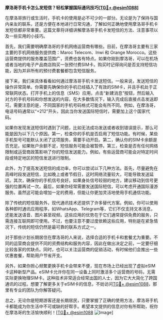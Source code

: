 **摩洛哥手机卡怎么发短信？轻松掌握国际通讯技巧[[TG💪+ @esim1088](https://t.me/s/esim1088)]**

在摩洛哥旅行或生活时，手机卡的使用是必不可少的一部分。无论是为了保持与国内亲友的联系，还是方便在本地进行日常沟通，了解如何正确地使用摩洛哥手机卡发短信都非常重要。这篇文章将详细讲解摩洛哥手机卡发短信的方法、注意事项以及一些实用的小技巧。

首先，我们需要明确摩洛哥的手机网络运营商有哪些。目前，在摩洛哥主要有三家主要的手机网络服务提供商：Maroc Telecom、Inwi 和 Orange Morocco。这些运营商提供的服务覆盖范围广，资费也各有特点。如果你刚到摩洛哥，可以在机场或者当地的电子产品商店购买一张预付费SIM卡。购买时记得询问是否支持短信功能，因为并非所有的预付费套餐都包含短信服务。

接下来，我们来具体看看如何通过摩洛哥手机卡发送短信。一般来说，发送短信的操作非常简单。你需要先确保你的手机已经插入了有效的SIM卡，并且手机处于正常联网状态。打开手机上的信息（SMS）应用，点击“新建消息”按钮，然后输入对方的手机号码和你想发送的内容。在大多数情况下，输入完成后直接点击发送即可。需要注意的是，不同国家的手机号码格式可能会有所不同。例如，在摩洛哥，电话号码通常以“+212”开头，因此当你发送国际短信时，需要加上这个国家代码。

如果你发现发送短信时遇到了问题，比如无法成功发送或者收到错误提示，那么可能是因为以下几个原因。第一，检查你的手机是否启用了短信功能。有时候，某些手机型号可能默认关闭了这项服务，需要手动开启。第二，确认你的SIM卡余额是否充足。如果账户余额不足，短信服务可能会被暂停。第三，检查是否有任何网络限制或运营商政策影响了你的短信发送能力。例如，有些运营商可能会对特定时间段或特定地区的短信发送进行限制。

此外，为了提高发送短信的成功率，你可以尝试以下几种方法。首先，尽量避免在高峰时段发送短信，比如晚上或者节假日，这时网络流量较大，可能导致发送延迟。其次，确保你的手机信号良好。如果身处信号较弱的地方，建议移动到信号更强的位置再试一次。最后，如果你经常需要发送国际短信，可以考虑开通国际漫游服务。虽然这可能会增加一定的费用，但能让你更加灵活地使用手机通信功能。

除了传统的短信服务外，现代通讯技术还提供了许多替代方案。例如，你可以使用各种即时通讯应用程序，如WhatsApp、Telegram等，它们不仅支持文本消息，还能发送语音、图片甚至视频。这些应用的优势在于它们通常提供免费的服务，只需连接互联网即可使用。不过，也要注意不要过度依赖这些应用，特别是在紧急情况下，传统的短信仍然是最可靠的联系方式之一。

对于那些计划长期居住在摩洛哥的人来说，选择合适的手机卡和套餐尤为重要。不同的运营商会提供不同的资费结构和服务内容，因此在做出决定之前，一定要仔细比较各家的优缺点。同时，也可以关注运营商的促销活动，有时候他们会推出一些优惠套餐，帮助用户节省开支。

另外，如果你担心频繁更换手机卡会带来不便，现在市场上已经出现了虚拟eSIM卡这种新型产品。eSIM卡允许你在同一设备上同时激活多个运营商的号码，无需实际更换物理SIM卡。这种技术非常适合经常出国的人士，因为它大大简化了跨国通讯的过程。想要了解更多关于eSIM卡的信息，不妨访问[TG💪+ @esim1088](https://t.me/s/esim1088)，那里有专业的团队为你解答疑问。

总之，无论你是短期游客还是长期居民，只要掌握了正确的使用方法，摩洛哥手机卡都能成为你生活中不可或缺的好帮手。希望本文提供的信息对你有所帮助，祝你在摩洛哥的生活愉快顺利！[[TG💪+ @esim1088](https://t.me/s/esim1088) ![Image](https://i.postimg.cc/4NQfJmqS/Snipaste-2025-05-13-00-14-12.png)]